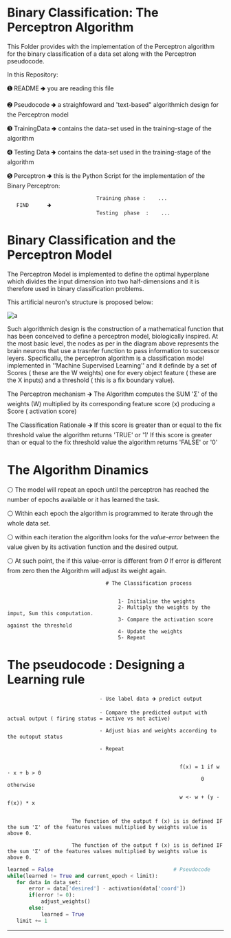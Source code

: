 # Binary Classification: The Perceptron Algorithm 
This Folder provides with the implementation of the Perceptron algorithm for the binary classification of a data set along with the  Perceptron pseudocode.


In this Repository:

➊  README            🢂 you are reading this file

➋  Pseudocode       🢂 a straighfoward and 'text-based" algorithmich design for the Perceptron model

➌  TrainingData     🢂 contains the data-set used in the training-stage of the algorithm 

➍  Testing Data      🢂 contains the data-set used in the training-stage of the algorithm 


➎  Perceptron 🢂 this is the Python Script for the implementation of the Binary Perceptron: 

                                 Training phase :    ...
       FIND      🢂                      
                                 Testing  phase  :    ...
                                 
# Binary Classification and the Perceptron Model                                 
                                 
The Perceptron Model is implemented to define the optimal hyperplane which divides the input dimension into two half-dimensions and it is therefore used in binary classification problems.

This artificial neuron's structure is proposed below:

![a](https://user-images.githubusercontent.com/73316290/113158889-14367500-9234-11eb-8f84-568e4e383a93.png)


Such algorithmich design is the construction of a mathematical function that has been conceived to define a perceptron model, biologically inspired.
At the most basic level, the nodes as per in the diagram above represents the brain neurons that use a trasnfer function to pass information to successor leyers.
Specificallu, the perceptron algorithm is a classification model implemented in ''Machine Supervised Learning'' and it definde by a set of Scores ( these are the W weights)
one for every object feature ( these are the X inputs)  and a threshold ( this is a fix boundary value).
                                                            


The Perceptron mechanism          🡲     The Algorithm computes the SUM 'Σ'  of the weights (W) multiplied by its corresponding feature score (x) 
                                         producing a Score ( activation score) 
                                         
The Classification Rationale      🡲     If this score is greater than or equal to the fix threshold value the algorithm returns 'TRUE'  or '1' 
                                         If this score is greater than or equal to the fix threshold value the algorithm returns 'FALSE' or '0' 


 # The Algorithm Dinamics 

⚪ The model will repeat an epoch until the perceptron has reached the number of epochs available or it has learned the task.

⚪ Within each epoch the algorithm is programmed to iterate through the whole data set. 

⚪ within each iteration the algorithm looks for the *value-error* between the value given by its activation function and the desired output.

⚪ At such point, the if this value-error is different from *0* If error is different from zero then the Algorithm will adjust its weight again.                                           


                                    # The Classification process


                                        1- Initialise the weights 
                                        2- Multiply the weights by the imput, Sum this computation.
                                        3- Compare the activation score against the threshold 
                                        4- Update the weights
                                        5- Repeat

       
       
       
# The pseudocode : Designing a Learning rule

                                  - Use label data 🡲 predict output

                                  - Compare the predicted output with actual output ( firing status = active vs not active)

                                  - Adjust bias and weights according to the outoput status 

                                  - Repeat


                                                            f(x) = 1 if w · x + b > 0     
                                                                   0 otherwise              

                                                            w <- w + (y - f(x)) * x        


                         The function of the output f (x) is is defined IF the sum 'Σ' of the features values multiplied by weights value is above 0.

                         The function of the output f (x) is is defined IF the sum 'Σ' of the features values multiplied by weights value is above 0.
                               
                               
 ```python
learned = False                                       # Pseudocode
while(learned != True and current_epoch < limit):
    for data in data_set:
        error = data['desired'] - activation(data['coord'])
        if(error != 0):
            adjust_weights()
        else:
            learned = True
    limit += 1
```
---------------------------------------------------------------------------------------------------------
